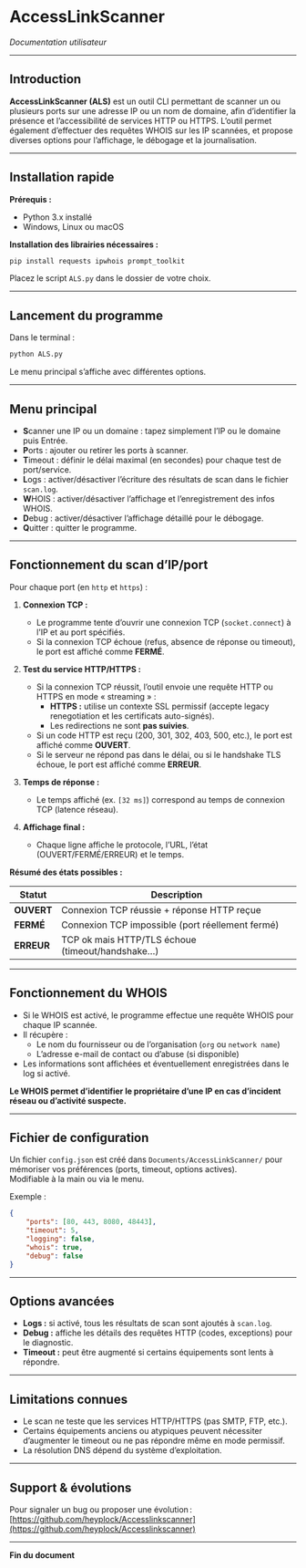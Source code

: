 # AccessLinkScanner  
*Documentation utilisateur*

---

## Introduction

**AccessLinkScanner (ALS)** est un outil CLI permettant de scanner un ou plusieurs ports sur une adresse IP ou un nom de domaine, afin d’identifier la présence et l’accessibilité de services HTTP ou HTTPS. L’outil permet également d’effectuer des requêtes WHOIS sur les IP scannées, et propose diverses options pour l’affichage, le débogage et la journalisation.

---

## Installation rapide

**Prérequis :**  
- Python 3.x installé  
- Windows, Linux ou macOS

**Installation des librairies nécessaires :**

```bash
pip install requests ipwhois prompt_toolkit
```

Placez le script `ALS.py` dans le dossier de votre choix.

---

## Lancement du programme

Dans le terminal :

```bash
python ALS.py
```

Le menu principal s’affiche avec différentes options.

---

## Menu principal

- **S**canner une IP ou un domaine : tapez simplement l’IP ou le domaine puis Entrée.
- **P**orts : ajouter ou retirer les ports à scanner.
- **T**imeout : définir le délai maximal (en secondes) pour chaque test de port/service.
- **L**ogs : activer/désactiver l’écriture des résultats de scan dans le fichier `scan.log`.
- **W**HOIS : activer/désactiver l’affichage et l’enregistrement des infos WHOIS.
- **D**ebug : activer/désactiver l’affichage détaillé pour le débogage.
- **Q**uitter : quitter le programme.

---

## Fonctionnement du scan d’IP/port

Pour chaque port (en `http` et `https`) :

1. **Connexion TCP :**  
   - Le programme tente d’ouvrir une connexion TCP (`socket.connect`) à l’IP et au port spécifiés.
   - Si la connexion TCP échoue (refus, absence de réponse ou timeout), le port est affiché comme **FERMÉ**.

2. **Test du service HTTP/HTTPS :**  
   - Si la connexion TCP réussit, l’outil envoie une requête HTTP ou HTTPS en mode « streaming » :
     - **HTTPS :** utilise un contexte SSL permissif (accepte legacy renegotiation et les certificats auto-signés).
     - Les redirections ne sont **pas suivies**.
   - Si un code HTTP est reçu (200, 301, 302, 403, 500, etc.), le port est affiché comme **OUVERT**.
   - Si le serveur ne répond pas dans le délai, ou si le handshake TLS échoue, le port est affiché comme **ERREUR**.

3. **Temps de réponse :**  
   - Le temps affiché (ex. `[32 ms]`) correspond au temps de connexion TCP (latence réseau).

4. **Affichage final :**  
   - Chaque ligne affiche le protocole, l’URL, l’état (OUVERT/FERMÉ/ERREUR) et le temps.

**Résumé des états possibles :**

| Statut   | Description                                           |
|----------|------------------------------------------------------|
| **OUVERT**   | Connexion TCP réussie + réponse HTTP reçue           |
| **FERMÉ**    | Connexion TCP impossible (port réellement fermé)      |
| **ERREUR**   | TCP ok mais HTTP/TLS échoue (timeout/handshake…)     |

---

## Fonctionnement du WHOIS

- Si le WHOIS est activé, le programme effectue une requête WHOIS pour chaque IP scannée.
- Il récupère :
  - Le nom du fournisseur ou de l’organisation (`org` ou `network name`)
  - L’adresse e-mail de contact ou d’abuse (si disponible)
- Les informations sont affichées et éventuellement enregistrées dans le log si activé.

**Le WHOIS permet d’identifier le propriétaire d’une IP en cas d’incident réseau ou d’activité suspecte.**

---

## Fichier de configuration

Un fichier `config.json` est créé dans `Documents/AccessLinkScanner/` pour mémoriser vos préférences (ports, timeout, options actives).  
Modifiable à la main ou via le menu.

Exemple :

```json
{
    "ports": [80, 443, 8080, 48443],
    "timeout": 5,
    "logging": false,
    "whois": true,
    "debug": false
}
```

---

## Options avancées

- **Logs :** si activé, tous les résultats de scan sont ajoutés à `scan.log`.
- **Debug :** affiche les détails des requêtes HTTP (codes, exceptions) pour le diagnostic.
- **Timeout :** peut être augmenté si certains équipements sont lents à répondre.

---

## Limitations connues

- Le scan ne teste que les services HTTP/HTTPS (pas SMTP, FTP, etc.).
- Certains équipements anciens ou atypiques peuvent nécessiter d’augmenter le timeout ou ne pas répondre même en mode permissif.
- La résolution DNS dépend du système d’exploitation.

---

## Support & évolutions

Pour signaler un bug ou proposer une évolution :  
[https://github.com/heyplock/Accesslinkscanner](https://github.com/heyplock/Accesslinkscanner)

---

**Fin du document**
